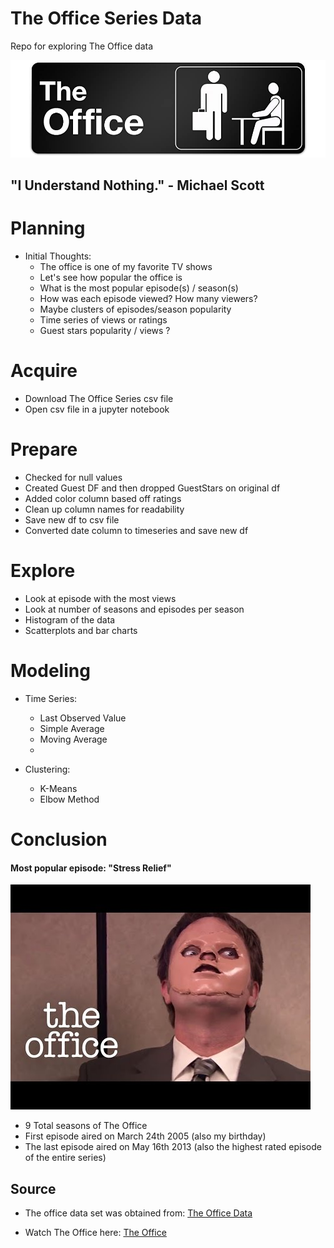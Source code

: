 # The Office Series Data

Repo for exploring The Office data

![the_office](the_office.jpg)

## "I Understand Nothing."  - Michael Scott


# Planning

- Initial Thoughts:
    - The office is one of my favorite TV shows
    - Let's see how popular the office is
    - What is the most popular episode(s) / season(s)
    - How was each episode viewed? How many viewers?
    - Maybe clusters of episodes/season popularity
    - Time series of views or ratings
    - Guest stars popularity / views ?


# Acquire

- Download The Office Series csv file
- Open csv file in a jupyter notebook


# Prepare

- Checked for null values
- Created Guest DF and then dropped GuestStars on original df
- Added color column based off ratings
- Clean up column names for readability
- Save new df to csv file
- Converted date column to timeseries and save new df


# Explore

- Look at episode with the most views
- Look at number of seasons and episodes per season
- Histogram of the data
- Scatterplots and bar charts

# Modeling

- Time Series:
    - Last Observed Value
    - Simple Average
    - Moving Average
    - 

- Clustering:
    - K-Means
    - Elbow Method

# Conclusion

#### Most popular episode: "Stress Relief"

![stress_relief](dwight.jpeg)


- 9 Total seasons of The Office
- First episode aired on March 24th 2005 (also my birthday)
- The last episode aired on May 16th 2013 (also the highest rated episode of the entire series)


## Source

- The office data set was obtained from: [The Office Data](https://www.kaggle.com/nehaprabhavalkar/the-office-dataset)

- Watch The Office here: [The Office](https://www.peacocktv.com/the-office-on-peacock?gclsrc=aw.ds&gclid=CjwKCAiAlfqOBhAeEiwAYi43FxAbt_tCgVsAz1kXmuvdiZzYmbLT9JaXC0GSKn0SxT6KFDmE5P9WDhoCPb8QAvD_BwE&gclsrc=aw.ds)